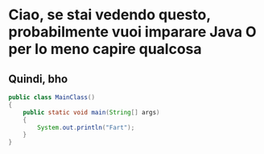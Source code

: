 # Ciao, se stai vedendo questo, probabilmente vuoi imparare Java O per lo meno capire qualcosa

## Quindi, bho

```java
public class MainClass()
{
    public static void main(String[] args)
    {
        System.out.println("Fart");
    }
}
```
